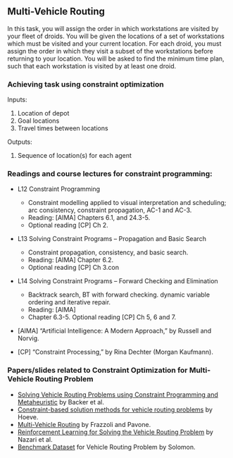 ## Multi-Vehicle Routing

In this task, you will assign the order in which workstations are visited by your fleet of droids. You will
be given the locations of a set of workstations which must be visited and your current location. For each
droid, you must assign the order in which they visit a subset of the workstations before returning to your
location. You will be asked to find the minimum time plan, such that each workstation is visited by at
least one droid.

### Achieving task using constraint optimization
Inputs:
1) Location of depot
2) Goal locations
3) Travel times between locations

Outputs:
1) Sequence of location(s) for each agent
 
### Readings and course lectures for constraint programming:
* L12 Constraint Programming
    * Constraint modelling applied to visual interpretation and scheduling; arc consistency, constraint propagation, AC-1 and AC-3. 
    * Reading: [AIMA] Chapters 6.1, and 24.3-5. 
    * Optional reading [CP] Ch 2.
 
* L13 Solving Constraint Programs – Propagation and Basic Search
    * Constraint propagation, consistency, and basic search. 
    * Reading: [AIMA] Chapter 6.2. 
    * Optional reading [CP] Ch 3.con
 
* L14 Solving Constraint Programs – Forward Checking and Elimination
    * Backtrack search, BT with forward checking. dynamic variable ordering and iterative repair. 
    * Reading: [AIMA]
    * Chapter 6.3-5. Optional reading [CP] Ch 5, 6 and 7.


* [AIMA] “Artificial Intelligence: A Modern Approach,” by Russell and Norvig.
* [CP] “Constraint Processing,” by Rina Dechter (Morgan Kaufmann).

### Papers/slides related to Constraint Optimization for Multi-Vehicle Routing Problem
* [Solving Vehicle Routing Problems using Constraint Programming and Metaheuristic](http://citeseerx.ist.psu.edu/viewdoc/download?doi=10.1.1.107.8686&rep=rep1&type=pdf) by Backer et al.
* [Constraint-based solution methods for vehicle routing problems](http://egon.cheme.cmu.edu/ewo/docs/EWO_seminar_van_Hoeve.pdf) by Hoeve.
* [Multi-Vehicle Routing](http://web.stanford.edu/~pavone/papers/Frazzoli.Pavone.ESC13.pdf) by Frazzoli and Pavone.
* [Reinforcement Learning for Solving the
Vehicle Routing Problem](https://papers.nips.cc/paper/8190-reinforcement-learning-for-solving-the-vehicle-routing-problem.pdf) by Nazari et al.
* [Benchmark Dataset](http://web.cba.neu.edu/~msolomon/problems.htm) for Vehicle Routing Problem by Solomon.
